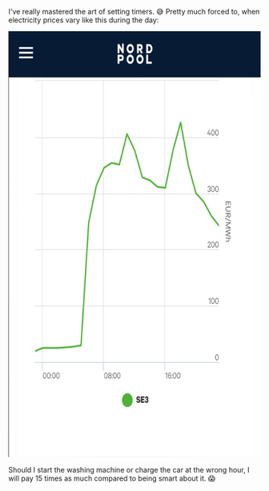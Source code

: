 ---
---

I've really mastered the art of setting timers. 😅 Pretty much forced to, when electricity prices vary like this during the day:

<img src="/images/electricity-price-tomorrow.png" alt="A chart shows electricity prices varying between 0.35–5.53 Swedish krona per kilowatt-hour during 24 hours." width="650" height="852" />

Should I start the washing machine or charge the car at the wrong hour, I will pay 15 times as much compared to being smart about it. 😱
